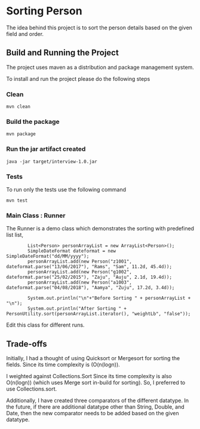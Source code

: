 # Sorting Person

The idea behind this project is to sort the person details based on the given field and order.

## Build and Running the Project

The project uses maven as a distribution and package management system.

To install and run the project please do the following steps

### Clean

```
mvn clean
```

### Build the package

```
mvn package
```

### Run the jar artifact created

```
java -jar target/interview-1.0.jar
```

### Tests

To run only the tests use the following command

```
mvn test
```

### Main Class : Runner

The Runner is a demo class which demonstrates the sorting with predefined list 
list,   

```
        List<Person> personArrayList = new ArrayList<Person>();
        SimpleDateFormat dateformat = new SimpleDateFormat("dd/MM/yyyy");
        personArrayList.add(new Person("z1001", dateformat.parse("13/06/2017"), "Rams", "Sam", 11.2d, 45.4d));
        personArrayList.add(new Person("g1002", dateformat.parse("25/02/2015"), "Zaju", "Auju", 2.1d, 19.4d));
        personArrayList.add(new Person("a1003", dateformat.parse("04/08/2018"), "Aamya", "Zuju", 17.2d, 3.4d));

        System.out.println("\n"+"Before Sorting " + personArrayList + "\n");
        System.out.println("After Sorting " + PersonUtility.sort(personArrayList.iterator(), "weightLb", "false"));

```
Edit this class for different runs. 
 
## Trade-offs


Initially, I had a thought of using Quicksort or Mergesort for sorting the fields. Since its time complexity is (O(n(logn)).  

I weighted against Collections.Sort Since its time complexity is also O(n(logn)) (which uses Merge sort in-build for sorting). So, I preferred to use Collections.sort.

Additionally, I have created three comparators of the different datatype. In the future, if there are additional 
datatype other than String, Double, and Date, then the new comparator needs to be added based on the given datatype. 
